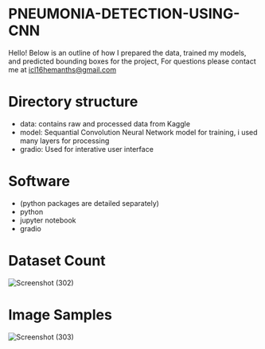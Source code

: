 # PNEUMONIA-DETECTION-USING-CNN

Hello! Below is an outline of how I prepared the data, trained my models, and predicted bounding boxes for the project, For questions please contact me at icl16hemanths@gmail.com

# Directory structure
* data: contains raw and processed data from Kaggle
* model: Sequantial Convolution Neural Network model for training, i used many layers for processing
* gradio: Used for interative user interface

# Software
 * (python packages are detailed separately)
 * python
 * jupyter notebook
 * gradio

# Dataset Count

![Screenshot (302)](https://github.com/Hemanth-s-bot/PNEUMONIA-DETECTION-USING-CNN/assets/175099717/1fb449b4-8cfc-4bbf-af93-8b60b3fbcbd1)

# Image Samples

![Screenshot (303)](https://github.com/Hemanth-s-bot/PNEUMONIA-DETECTION-USING-CNN/assets/175099717/559a7b7a-7ffa-40f0-a728-ea0e74531210)

